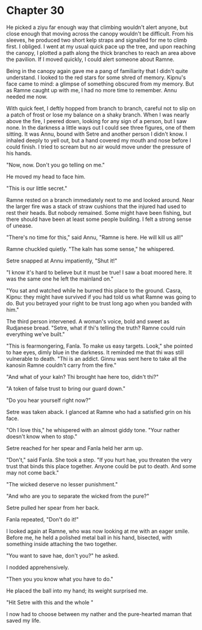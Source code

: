 # Chapter 30

He picked a ziyu far enough way that climbing wouldn't alert anyone, but close enough that moving across the canopy wouldn't be difficult. From his sleeves, he produced two short kelp straps and signalled for me to climb first. I obliged. I went at my usual quick pace up the tree, and upon reaching the canopy, I plotted a path along the thick branches to reach an area above the pavilion. If I moved quickly, I could alert someone about Ramne.

Being in the canopy again gave me a pang of familiarity that I didn't quite understand. I looked to the red stars for some shred of memory. Kipnu's face came to mind: a glimpse of something obscured from my memory. But as Ramne caught up with me, I had no more time to remember. Annu needed me now.

With quick feet, I deftly hopped from branch to branch, careful not to slip on a patch of frost or lose my balance on a shaky branch. When I was nearly above the fire, I peered down, looking for any sign of a person, but I saw none. In the darkness a little ways out I could see three figures, one of them sitting. It was Annu, bound with Setre and another person I didn't know. I inhaled deeply to yell out, but a hand covered my mouth and nose before I could finish. I tried to scream but no air would move under the pressure of his hands.

"Now, now. Don't you go telling on me."

He moved my head to face him.

"This is our little secret."

Ramne rested on a branch immediately next to me and looked around. Near the larger fire was a stack of straw cushions that the injured had used to rest their heads. But nobody remained. Some might have been fishing, but there should have been at least some people building. I felt a strong sense of unease.

"There's no time for this," said Annu, "Ramne is here. He will kill us all!"

Ramne chuckled quietly. "The kaln has some sense," he whispered.

Setre snapped at Annu impatiently, "Shut it!"

"I know it's hard to believe but it must be true! I saw a boat moored here. It was the same one he left the mainland on."

"You sat and watched while he burned this place to the ground. Casra, Kipnu: they might have survived if you had told us what Ramne was going to do. But you betrayed your right to be trust long ago when you banded with him."

The third person intervened. A woman's voice, bold and sweet as Rudjanese bread. "Setre, what if thi's telling the truth? Ramne could ruin everything we've built."

"This is fearmongering, Fanla. To make us easy targets. Look," she pointed to hae eyes, dimly blue in the darkness. It reminded me that thi was still vulnerable to death. "Thi is an addict. Ginnu was sent here to take all the kanosin Ramne couldn't carry from the fire."

"And what of your kaln? Thi brought hae here too, didn't thi?"

"A token of false trust to bring our guard down."

"Do you hear yourself right now?"

Setre was taken aback. I glanced at Ramne who had a satisfied grin on his face.

"Oh I love this," he whispered with an almost giddy tone. "Your nather doesn't know when to stop."

Setre reached for her spear and Fanla held her arm up. 

"Don't," said Fanla. She took a step. "If you hurt hae, you threaten the very trust that binds this place together. Anyone could be put to death. And some may not come back."

"The wicked deserve no lesser punishment."

"And who are you to separate the wicked from the pure?"

Setre pulled her spear from her back.

Fanla repeated, "Don't do it!"

I looked again at Ramne, who was now looking at me with an eager smile. Before me, he held a polished metal ball in his hand, bisected, with something inside attaching the two together.

"You want to save hae, don't you?" he asked.

I nodded apprehensively.

"Then you you know what you have to do."

He placed the ball into my hand; its weight surprised me. 

"Hit Setre with this and the whole "

I now had to choose between my nather and the pure-hearted maman that saved my life.



<!--
What comes next:

- Setre shows Annu to the others. Makes a fool of hae, says thi is responsible for hae actions, and foments lots of rage against hae for Ramne's actions of getting them addicted.
- Linyu gets captured by Ramne and is forced to hide in the shadows with him as he tries to convince Linyu that Setre is evil. "The only way to save hae is to kill Setre"
- Linyu agrees, and takes a dagger. But has tricked Ramne, and saves Annu without killing Setre.

OR

- Ramne and Linyu go to the Guardians. Ramne sets a trap to capture them all.

-->
